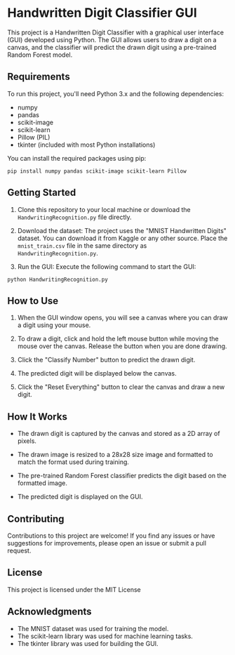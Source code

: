 # Handwritten Digit Classifier GUI

This project is a Handwritten Digit Classifier with a graphical user interface (GUI) developed using Python. The GUI allows users to draw a digit on a canvas, and the classifier will predict the drawn digit using a pre-trained Random Forest model.

## Requirements

To run this project, you'll need Python 3.x and the following dependencies:

- numpy
- pandas
- scikit-image
- scikit-learn
- Pillow (PIL)
- tkinter (included with most Python installations)

You can install the required packages using pip:

```
pip install numpy pandas scikit-image scikit-learn Pillow
```

## Getting Started

1. Clone this repository to your local machine or download the `HandwritingRecognition.py` file directly.

2. Download the dataset: The project uses the "MNIST Handwritten Digits" dataset. You can download it from Kaggle or any other source. Place the `mnist_train.csv` file in the same directory as `HandwritingRecognition.py`.

3. Run the GUI: Execute the following command to start the GUI:

```
python HandwritingRecognition.py
```

## How to Use

1. When the GUI window opens, you will see a canvas where you can draw a digit using your mouse.

2. To draw a digit, click and hold the left mouse button while moving the mouse over the canvas. Release the button when you are done drawing.

3. Click the "Classify Number" button to predict the drawn digit.

4. The predicted digit will be displayed below the canvas.

5. Click the "Reset Everything" button to clear the canvas and draw a new digit.

## How It Works

- The drawn digit is captured by the canvas and stored as a 2D array of pixels.

- The drawn image is resized to a 28x28 size image and formatted to match the format used during training.

- The pre-trained Random Forest classifier predicts the digit based on the formatted image.

- The predicted digit is displayed on the GUI.

## Contributing

Contributions to this project are welcome! If you find any issues or have suggestions for improvements, please open an issue or submit a pull request.

## License

This project is licensed under the MIT License

## Acknowledgments

- The MNIST dataset was used for training the model.
- The scikit-learn library was used for machine learning tasks.
- The tkinter library was used for building the GUI.
